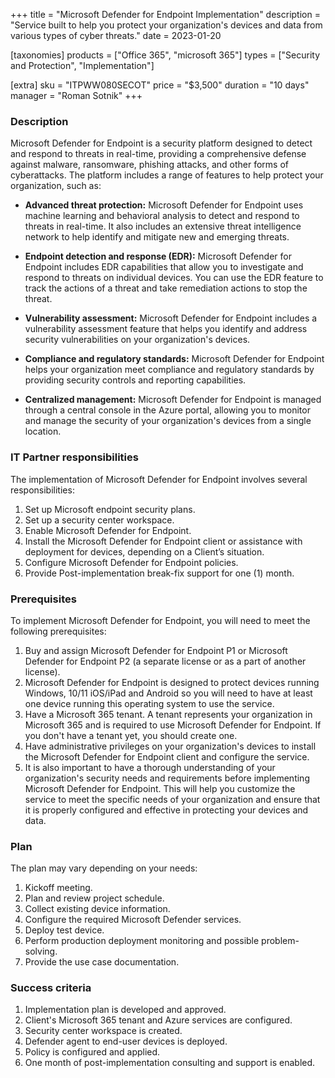 +++
title = "Microsoft Defender for Endpoint Implementation"
description = "Service built to help you protect your organization's devices and data from various types of cyber threats."
date = 2023-01-20

[taxonomies]
products = ["Office 365", "microsoft 365"]
types = ["Security and Protection", "Implementation"]

[extra]
sku = "ITPWW080SECOT"
price = "$3,500"
duration = "10 days"
manager = "Roman Sotnik"
+++

### Description

Microsoft Defender for Endpoint is a security platform designed to detect and respond to threats in real-time, providing a comprehensive defense against malware, ransomware, phishing attacks, and other forms of cyberattacks. The platform includes a range of features to help protect your organization, such as: 

* **Advanced threat protection:** Microsoft Defender for Endpoint uses machine learning and behavioral analysis to detect and respond to threats in real-time. It also includes an extensive threat intelligence network to help identify and mitigate new and emerging threats. 

* **Endpoint detection and response (EDR):** Microsoft Defender for Endpoint includes EDR capabilities that allow you to investigate and respond to threats on individual devices. You can use the EDR feature to track the actions of a threat and take remediation actions to stop the threat. 

* **Vulnerability assessment:** Microsoft Defender for Endpoint includes a vulnerability assessment feature that helps you identify and address security vulnerabilities on your organization's devices. 

* **Compliance and regulatory standards:** Microsoft Defender for Endpoint helps your organization meet compliance and regulatory standards by providing security controls and reporting capabilities. 

* **Centralized management:** Microsoft Defender for Endpoint is managed through a central console in the Azure portal, allowing you to monitor and manage the security of your organization's devices from a single location. 

### IT Partner responsibilities 

The implementation of Microsoft Defender for Endpoint involves several responsibilities: 

1. Set up Microsoft endpoint security plans.
2. Set up a security center workspace.
3. Enable Microsoft Defender for Endpoint.
4. Install the Microsoft Defender for Endpoint client or assistance with deployment for devices, depending on a Client’s situation.
5. Configure Microsoft Defender for Endpoint policies. 
6. Provide Post-implementation break-fix support for one (1) month.

### Prerequisites 

To implement Microsoft Defender for Endpoint, you will need to meet the following prerequisites: 

1. Buy and assign Microsoft Defender for Endpoint P1 or Microsoft Defender for Endpoint P2 (a separate license or as a part of another license).
2. Microsoft Defender for Endpoint is designed to protect devices running Windows, 10/11 iOS/iPad and Android so you will need to have at least one device running this operating system to use the service. 
3. Have a Microsoft 365 tenant. A tenant represents your organization in Microsoft 365 and is required to use Microsoft Defender for Endpoint. If you don't have a tenant yet, you should create one. 
4. Have administrative privileges on your organization's devices to install the Microsoft Defender for Endpoint client and configure the service.
5. It is also important to have a thorough understanding of your organization's security needs and requirements before implementing Microsoft Defender for Endpoint. This will help you customize the service to meet the specific needs of your organization and ensure that it is properly configured and effective in protecting your devices and data. 

### Plan

The plan may vary depending on your needs:

1. Kickoff meeting. 
2. Plan and review project schedule.
3. Collect existing device information. 
4. Configure the required Microsoft Defender services.
5. Deploy test device.
6. Perform production deployment monitoring and possible problem-solving.
7. Provide the use case documentation.

### Success criteria  

1. Implementation plan is developed and approved.
2. Client's Microsoft 365 tenant and Azure services are configured. 
3. Security center workspace is created.
4. Defender agent to end-user devices is deployed.
5. Policy is configured and applied.
6. One month of post-implementation consulting and support is enabled.